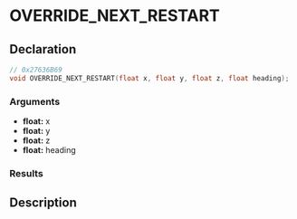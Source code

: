 # OVERRIDE_NEXT_RESTART

## Declaration
```cpp
// 0x27636B69
void OVERRIDE_NEXT_RESTART(float x, float y, float z, float heading);
```

### Arguments
- **float:** x
- **float:** y
- **float:** z
- **float:** heading

### Results

## Description
